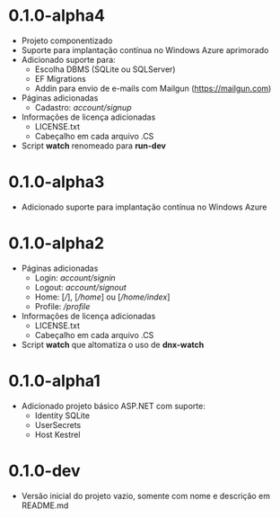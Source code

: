 0.1.0-alpha4
============

* Projeto componentizado
* Suporte para implantação contínua no Windows Azure aprimorado
* Adicionado suporte para:
  - Escolha DBMS (SQLite ou SQLServer)
  - EF Migrations
  - Addin para envio de e-mails com Mailgun (https://mailgun.com) 
* Páginas adicionadas
  - Cadastro: *account/signup*
* Informações de licença adicionadas
  - LICENSE.txt
  - Cabeçalho em cada arquivo .CS
* Script **watch** renomeado para **run-dev**

0.1.0-alpha3
============

* Adicionado suporte para implantação contínua no Windows Azure 

0.1.0-alpha2
============

* Páginas adicionadas
  - Login: *account/signin*
  - Logout: *account/signout*
  - Home: [*/*], [*/home*] ou [*/home/index*]
  - Profile: */profile*
* Informações de licença adicionadas
  - LICENSE.txt
  - Cabeçalho em cada arquivo .CS
* Script **watch** que altomatiza o uso de **dnx-watch**

0.1.0-alpha1
============

* Adicionado projeto básico ASP.NET com suporte:
  - Identity SQLite
  - UserSecrets
  - Host Kestrel

0.1.0-dev
=========

* Versão inicial do projeto vazio, somente com nome e descrição em README.md
